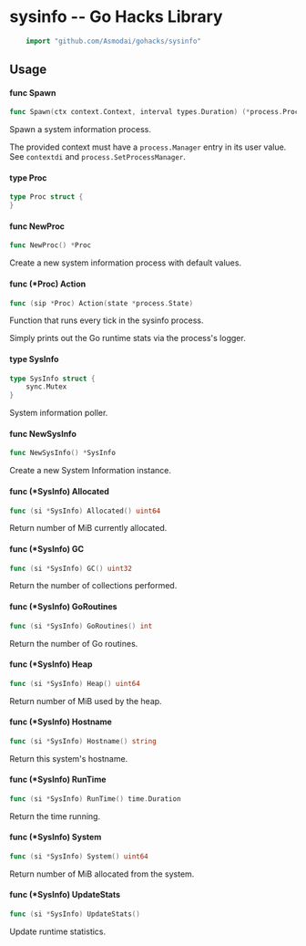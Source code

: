 <!-- -*- Mode: gfm; auto-fill: t; fill-column: 78; -*- -->

# sysinfo -- Go Hacks Library

```go
    import "github.com/Asmodai/gohacks/sysinfo"
```

## Usage

#### func  Spawn

```go
func Spawn(ctx context.Context, interval types.Duration) (*process.Process, error)
```
Spawn a system information process.

The provided context must have a `process.Manager` entry in its user value. See
`contextdi` and `process.SetProcessManager`.

#### type Proc

```go
type Proc struct {
}
```


#### func  NewProc

```go
func NewProc() *Proc
```
Create a new system information process with default values.

#### func (*Proc) Action

```go
func (sip *Proc) Action(state *process.State)
```
Function that runs every tick in the sysinfo process.

Simply prints out the Go runtime stats via the process's logger.

#### type SysInfo

```go
type SysInfo struct {
	sync.Mutex
}
```

System information poller.

#### func  NewSysInfo

```go
func NewSysInfo() *SysInfo
```
Create a new System Information instance.

#### func (*SysInfo) Allocated

```go
func (si *SysInfo) Allocated() uint64
```
Return number of MiB currently allocated.

#### func (*SysInfo) GC

```go
func (si *SysInfo) GC() uint32
```
Return the number of collections performed.

#### func (*SysInfo) GoRoutines

```go
func (si *SysInfo) GoRoutines() int
```
Return the number of Go routines.

#### func (*SysInfo) Heap

```go
func (si *SysInfo) Heap() uint64
```
Return number of MiB used by the heap.

#### func (*SysInfo) Hostname

```go
func (si *SysInfo) Hostname() string
```
Return this system's hostname.

#### func (*SysInfo) RunTime

```go
func (si *SysInfo) RunTime() time.Duration
```
Return the time running.

#### func (*SysInfo) System

```go
func (si *SysInfo) System() uint64
```
Return number of MiB allocated from the system.

#### func (*SysInfo) UpdateStats

```go
func (si *SysInfo) UpdateStats()
```
Update runtime statistics.
